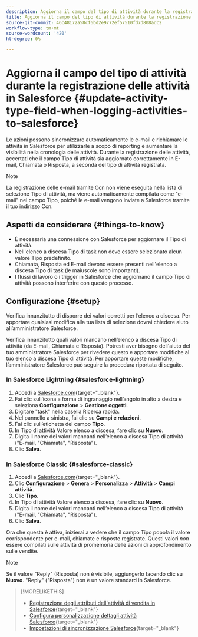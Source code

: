 ```yaml
---
description: Aggiorna il campo del tipo di attività durante la registrazione delle attività in Salesforce - Documenti Marketo - Documentazione del prodotto
title: Aggiorna il campo del tipo di attività durante la registrazione delle attività in Salesforce
source-git-commit: 46c48172a58cf6bd2e9772ef57510fd7d808adc2
workflow-type: tm+mt
source-wordcount: '420'
ht-degree: 0%

---
```


# Aggiorna il campo del tipo di attività durante la registrazione delle attività in Salesforce {#update-activity-type-field-when-logging-activities-to-salesforce}

Le azioni possono sincronizzare automaticamente le e-mail e richiamare le attività in Salesforce per utilizzarle a scopo di reporting e aumentare la visibilità nella cronologia delle attività. Durante la registrazione delle attività, accertati che il campo Tipo di attività sia aggiornato correttamente in E-mail, Chiamata o Risposta, a seconda del tipo di attività registrata.

>[!NOTE]
>
>La registrazione delle e-mail tramite Ccn non viene eseguita nella lista di selezione Tipo di attività, ma viene automaticamente compilata come &quot;e-mail&quot; nel campo Tipo, poiché le e-mail vengono inviate a Salesforce tramite il tuo indirizzo Ccn.

## Aspetti da considerare {#things-to-know}

* È necessaria una connessione con Salesforce per aggiornare il Tipo di attività.
* Nell&#39;elenco a discesa Tipo di task non deve essere selezionato alcun valore Tipo predefinito.
* Chiamata, Risposta ed E-mail devono essere presenti nell&#39;elenco a discesa Tipo di task (le maiuscole sono importanti).
* I flussi di lavoro o i trigger in Salesforce che aggiornano il campo Tipo di attività possono interferire con questo processo.

## Configurazione {#setup}

Verifica innanzitutto di disporre dei valori corretti per l’elenco a discesa. Per apportare qualsiasi modifica alla tua lista di selezione dovrai chiedere aiuto all’amministratore Salesforce.

Verifica innanzitutto quali valori mancano nell’elenco a discesa Tipo di attività (da E-mail, Chiamata e Risposta). Potresti aver bisogno dell&#39;aiuto del tuo amministratore Salesforce per rivedere questo e apportare modifiche al tuo elenco a discesa Tipo di attività. Per apportare queste modifiche, l’amministratore Salesforce può seguire la procedura riportata di seguito.

### In Salesforce Lightning {#salesforce-lightning}

1. Accedi a [Salesforce.com](https://salesforce.com){target="_blank"}.
1. Fai clic sull’icona a forma di ingranaggio nell’angolo in alto a destra e seleziona **Configurazione** > **Gestione oggetti**.
1. Digitare &quot;task&quot; nella casella Ricerca rapida.
1. Nel pannello a sinistra, fai clic su **Campi e relazioni**.
1. Fai clic sull’etichetta del campo **Tipo**.
1. In Tipo di attività Valore elenco a discesa, fare clic su **Nuovo**.
1. Digita il nome dei valori mancanti nell’elenco a discesa Tipo di attività (&quot;E-mail, &quot;Chiamata&quot;, &quot;Risposta&quot;).
1. Clic **Salva**.

### In Salesforce Classic {#salesforce-classic}

1. Accedi a [Salesforce.com](https://salesforce.com){target="_blank"}.
1. Clic **Configurazione** > **Genera** > **Personalizza** > **Attività** > **Campi attività**.
1. Clic **Tipo**.
1. In Tipo di attività Valore elenco a discesa, fare clic su **Nuovo**.
1. Digita il nome dei valori mancanti nell’elenco a discesa Tipo di attività (&quot;E-mail, &quot;Chiamata&quot;, &quot;Risposta&quot;).
1. Clic **Salva**.

Ora che questa è attiva, inizierai a vedere che il campo Tipo popola il valore corrispondente per e-mail, chiamate e risposte registrate. Questi valori _non_ essere compilati sulle attività di promemoria delle azioni di approfondimento sulle vendite.

>[!NOTE]
>
>Se il valore &quot;Reply&quot; (Risposta) non è visibile, aggiungerlo facendo clic su **Nuovo**. &quot;Reply&quot; (&quot;Risposta&quot;) non è un valore standard in Salesforce.

>[!MORELIKETHIS]
>
>* [Registrazione degli attributi dell&#39;attività di vendita in Salesforce](/help/marketo/product-docs/marketo-sales-insight/actions/crm/salesforce-package-configuration/logging-sales-activity-attributes-to-salesforce.md){target="_blank"}
>* [Configura personalizzazione dettagli attività Salesforce](/help/marketo/product-docs/marketo-sales-insight/actions/crm/salesforce-integration/configure-salesforce-activity-detail-customization.md){target="_blank"}
>* [Impostazioni di sincronizzazione Salesforce](/help/marketo/product-docs/marketo-sales-insight/actions/crm/salesforce-integration/salesforce-sync-settings.md){target="_blank"}
